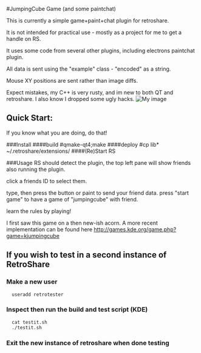 #JumpingCube Game (and some paintchat)

This is currently a simple game+paint+chat plugin for retroshare.

It is not intended for practical use - mostly as a project for me to get a handle on RS.

It uses some code from several other plugins, including electrons paintchat plugin.

All data is sent using the "example" class - "encoded" as a string.

Mouse XY positions are sent rather than image diffs.

Expect mistakes, my C++ is very rusty, and im new to both QT and retroshare. I also know I dropped some ugly hacks.
![My image](http://chozabu.net/stuff/jumpingcubepaint.png)

## Quick Start:

If you know what you are doing, do that!

###Install
####build
 #qmake-qt4;make
####deploy
 #cp lib* ~/.retroshare/extensions/
####(Re)Start RS


###Usage
RS should detect the plugin, the top left pane will show friends also running the plugin.

click a friends ID to select them.

type, then press the button or paint to send your friend data.
press "start game" to have a game of "jumpingcube" with friend.

learn the rules by playing!

I first saw this game on a then new-ish acorn.
A more recent implementation can be found here http://games.kde.org/game.php?game=kjumpingcube



## If you wish to test in a second instance of RetroShare
### Make a new user
```
  useradd retrotester
```
### Inspect then run the build and test script (KDE)
```
  cat testit.sh
  ./testit.sh
```
### Exit the new instance of retroshare when done testing



